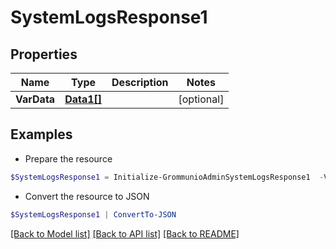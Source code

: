# SystemLogsResponse1
## Properties

Name | Type | Description | Notes
------------ | ------------- | ------------- | -------------
**VarData** | [**Data1[]**](Data1.md) |  | [optional] 

## Examples

- Prepare the resource
```powershell
$SystemLogsResponse1 = Initialize-GrommunioAdminSystemLogsResponse1  -VarData null
```

- Convert the resource to JSON
```powershell
$SystemLogsResponse1 | ConvertTo-JSON
```

[[Back to Model list]](../README.md#documentation-for-models) [[Back to API list]](../README.md#documentation-for-api-endpoints) [[Back to README]](../README.md)

